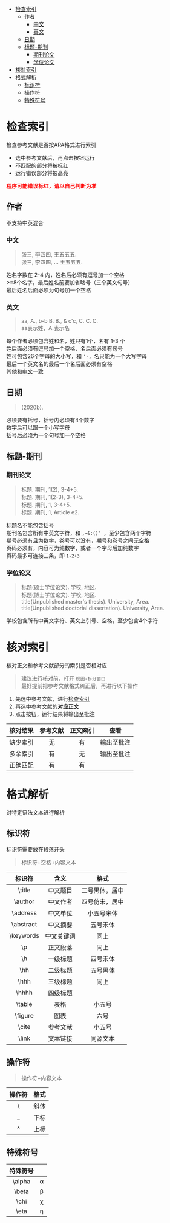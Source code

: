 - [检查索引](#检查索引)
  - [作者](#作者)
    - [中文](#中文)
    - [英文](#英文)
  - [日期](#日期)
  - [标题-期刊](#标题-期刊)
    - [期刊论文](#期刊论文)
    - [学位论文](#学位论文)
- [核对索引](#核对索引)
- [格式解析](#格式解析)
  - [标识符](#标识符)
  - [操作符](#操作符)
  - [特殊符号](#特殊符号)

# 检查索引
检查参考文献是否按APA格式进行索引

* 选中参考文献后，再点击按钮运行
* 不匹配的部分将被标红
* 运行错误部分将被高亮

<b style="color:red;">程序可能错误标红，请以自己判断为准</b>

## 作者
不支持中英混合
### 中文
>张三, 李四四, 王五五五.   
>张三, 李四四, … 王五五五.  

姓名字数在 2-4 内，姓名后必须有逗号加一个空格  
\>=8个名字，最后姓名前要加省略号（三个英文句号）   
最后姓名后面必须为句号加一个空格
### 英文
>aa, A., b-b B. B., & c'c, C. C. C.   
>aa表示姓，A.表示名

每个作者必须包含姓和名，姓只有1个，名有 1-3 个  
姓后面必须有逗号加一个空格，名后面必须有句号  
姓可包含26个字母的大小写，和 `'-`，名只能为一个大写字母  
最后一个英文名的最后一个名后面必须有空格  
其他和[中文](#中文)一致

## 日期
>(2020b).   

必须要有括号，括号内必须有4个数字  
数字后可以跟一个小写字母  
括号后必须为一个句号加一个空格

## 标题-期刊
### 期刊论文
> 标题. 期刊, 1(2), 3-4+5.  
> 标题. 期刊, 1(2-3), 3-4+5.  
> 标题. 期刊, 1, 3-4+5.  
> 标题. 期刊, 1, Article e2. 

标题名不能包含括号  
期刊名包含所有中英文字符，和 `,-&:()' `，至少包含两个字符  
期号必须有且为数字，卷号可以没有，期号和卷号之间无空格  
页码必须有，内容可为纯数字，或者一个字母后加纯数字  
页码最多可连接三条，即 `1-2+3`
### 学位论文
>标题(硕士学位论文). 学校, 地区.   
>标题(博士学位论文). 学校, 地区.   
>title(Unpublished master's thesis). University, Area.   
>title(Unpublished doctorial dissertation). University, Area.   

学校包含所有中英文字符、英文上引号、空格，至少包含4个字符


# 核对索引
核对正文和参考文献部分的索引是否相对应 

> 建议进行核对前，打开 `视图-拆分窗口`  
> 最好提前把参考文献格式纠正后，再进行以下操作

1. 先选中参考文献，进行[检查索引](#检查索引)
2. 再选中参考文献的**对应正文**
3. 点击按钮，运行结果将输出至批注

| 核对结果 | 参考文献 | 正文索引 |    查看    |
| :------: | :------: | :------: | :--------: |
| 缺少索引 |    无    |    有    | 输出至批注 |
| 多余索引 |    有    |    无    | 输出至批注 |
| 正确匹配 |    有    |    有    |            |


# 格式解析
对特定语法文本进行解析

## 标识符
标识符需要放在段落开头

> 标识符+空格+内容文本

|  标识符   |    含义    |      格式      |
| :-------: | :--------: | :------------: |
|  \title   |  中文题目  | 二号黑体，居中 |
|  \author  |  中文作者  | 四号仿宋，居中 |
| \address  |  中文单位  |   小五号宋体   |
| \abstract |  中文摘要  |    五号宋体    |
| \keywords | 中文关键词 |      同上      |
|    \p     |  正文段落  |      同上      |
|    \h     |  一级标题  |    四号宋体    |
|    \hh    |  二级标题  |    五号黑体    |
|   \hhh    |  三级标题  |      同上      |
|   \hhhh   |  四级标题  |                |
|  \table   |    表格    |     小五号     |
|  \figure  |    图表    |      六号      |
|   \cite   |  参考文献  |     小五号     |
|   \link   |  文本链接  |    同源文本    |

## 操作符
> 操作符+内容文本

| 操作符 | 格式  |
| :----: | :---: |
|   \\   | 斜体  |
|   _    | 下标  |
|   ^    | 上标  |

## 特殊符号

| 特殊符号 |       |
| :------: | :---: |
|  \alpha  |   α   |
|  \beta   |   β   |
|   \chi   |   χ   |
|   \eta   |   η   |
